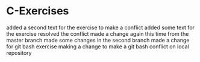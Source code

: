 # C-Exercises
added a second text for the exercise to make a conflict
added some text for the exercise
resolved the conflict
made a change again this time from the master branch
made some changes in the second branch
made a change for git bash exercise
making a change to make a git bash conflict on local repository

